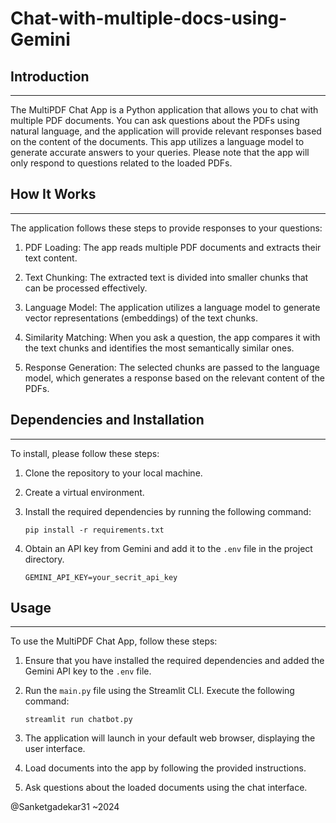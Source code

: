 # Chat-with-multiple-docs-using-Gemini

## Introduction
------------
The MultiPDF Chat App is a Python application that allows you to chat with multiple PDF documents. You can ask questions about the PDFs using natural language, and the application will provide relevant responses based on the content of the documents. This app utilizes a language model to generate accurate answers to your queries. Please note that the app will only respond to questions related to the loaded PDFs.

## How It Works
------------
The application follows these steps to provide responses to your questions:

1. PDF Loading: The app reads multiple PDF documents and extracts their text content.

2. Text Chunking: The extracted text is divided into smaller chunks that can be processed effectively.

3. Language Model: The application utilizes a language model to generate vector representations (embeddings) of the text chunks.

4. Similarity Matching: When you ask a question, the app compares it with the text chunks and identifies the most semantically similar ones.

5. Response Generation: The selected chunks are passed to the language model, which generates a response based on the relevant content of the PDFs.

## Dependencies and Installation
----------------------------
To install, please follow these steps:

1. Clone the repository to your local machine.

2. Create a virtual environment.

3. Install the required dependencies by running the following command:
   ```
   pip install -r requirements.txt
   ```

3. Obtain an API key from Gemini and add it to the `.env` file in the project directory.
    ```commandline
    GEMINI_API_KEY=your_secrit_api_key
    ```

## Usage
-----
To use the MultiPDF Chat App, follow these steps:

1. Ensure that you have installed the required dependencies and added the Gemini API key to the `.env` file.

2. Run the `main.py` file using the Streamlit CLI. Execute the following command:
   ```
   streamlit run chatbot.py
   ```

3. The application will launch in your default web browser, displaying the user interface.

4. Load documents into the app by following the provided instructions.

5. Ask questions about the loaded documents using the chat interface.

@Sanketgadekar31 ~2024